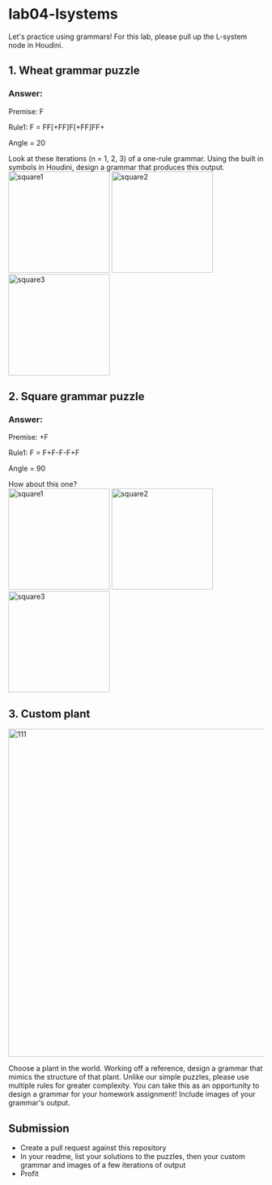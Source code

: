 # lab04-lsystems
Let's practice using grammars! For this lab, please pull up the L-system node in Houdini.


## 1. Wheat grammar puzzle
### Answer:

Premise: F

Rule1: F = FF[+FF]F[+FF]FF+

Angle = 20

Look at these iterations (n = 1, 2, 3) of a one-rule grammar. Using the built in symbols in Houdini, design a grammar that produces this output.\
<img width="200" alt="square1" src="https://user-images.githubusercontent.com/1758825/193949661-a3a0e1f7-7d68-4b9e-8384-d9991e1e9fd2.png">
<img width="200" alt="square2" src="https://user-images.githubusercontent.com/1758825/193949853-cf2306b3-3537-4c24-91b5-0a3083bc87c0.png">
<img width="200" alt="square3" src="https://user-images.githubusercontent.com/1758825/193949859-5e432b4b-f18d-48b5-a9e9-8d7dba255955.png">

## 2. Square grammar puzzle
### Answer:

Premise: +F

Rule1: F = F+F-F-F+F

Angle = 90

How about this one?\
<img width="200" alt="square1" src="https://user-images.githubusercontent.com/1758825/193949895-87cdfb43-da7c-4867-ab1b-107e1ba9d2a7.png">
<img width="200" alt="square2" src="https://user-images.githubusercontent.com/1758825/193949904-a9cdfe0f-319e-4ca8-9935-dd338217a7cf.png">
<img width="200" alt="square3" src="https://user-images.githubusercontent.com/1758825/193949910-928e5993-ce26-4681-80f8-ffeb54be4dcf.png">

## 3. Custom plant

<img width="648" alt="111" src="https://user-images.githubusercontent.com/33616958/194104448-55b699de-5c1b-41e9-8713-84c161dbee15.png">

Choose a plant in the world. Working off a reference, design a grammar that mimics the structure of that plant. Unlike our simple puzzles, please use multiple rules for greater complexity. You can take this as an opportunity to design a grammar for your homework assignment! Include images of your grammar's output.

## Submission
- Create a pull request against this repository
- In your readme, list your solutions to the puzzles, then your custom grammar and images of a few iterations of output
- Profit
